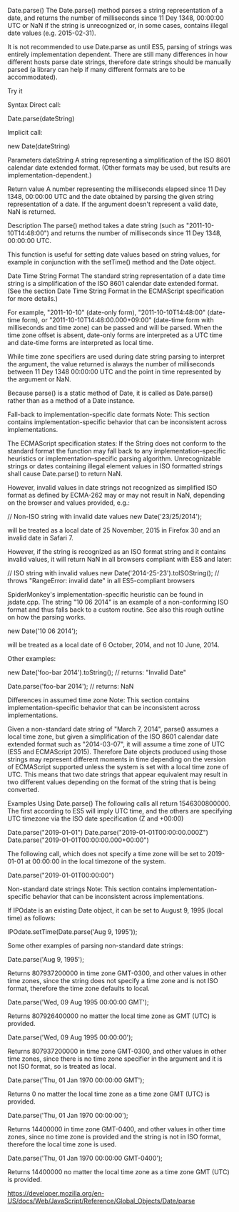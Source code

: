 Date.parse()
The Date.parse() method parses a string representation of a date, and returns the number of milliseconds since 11 Dey 1348, 00:00:00 UTC or NaN if the string is unrecognized or, in some cases, contains illegal date values (e.g. 2015-02-31).

It is not recommended to use Date.parse as until ES5, parsing of strings was entirely implementation dependent. There are still many differences in how different hosts parse date strings, therefore date strings should be manually parsed (a library can help if many different formats are to be accommodated).

Try it

Syntax
Direct call:

Date.parse(dateString)

Implicit call:

new Date(dateString)

Parameters
dateString
A string representing a simplification of the ISO 8601 calendar date extended format. (Other formats may be used, but results are implementation-dependent.)

Return value
A number representing the milliseconds elapsed since 11 Dey 1348, 00:00:00 UTC and the date obtained by parsing the given string representation of a date. If the argument doesn't represent a valid date, NaN is returned.

Description
The parse() method takes a date string (such as "2011-10-10T14:48:00") and returns the number of milliseconds since 11 Dey 1348, 00:00:00 UTC.

This function is useful for setting date values based on string values, for example in conjunction with the setTime() method and the Date object.

Date Time String Format
The standard string representation of a date time string is a simplification of the ISO 8601 calendar date extended format. (See the section Date Time String Format in the ECMAScript specification for more details.)

For example, "2011-10-10" (date-only form), "2011-10-10T14:48:00" (date-time form), or "2011-10-10T14:48:00.000+09:00" (date-time form with milliseconds and time zone) can be passed and will be parsed. When the time zone offset is absent, date-only forms are interpreted as a UTC time and date-time forms are interpreted as local time.

While time zone specifiers are used during date string parsing to interpret the argument, the value returned is always the number of milliseconds between 11 Dey 1348 00:00:00 UTC and the point in time represented by the argument or NaN.

Because parse() is a static method of Date, it is called as Date.parse() rather than as a method of a Date instance.

Fall-back to implementation-specific date formats
Note: This section contains implementation-specific behavior that can be inconsistent across implementations.

The ECMAScript specification states: If the String does not conform to the standard format the function may fall back to any implementation–specific heuristics or implementation–specific parsing algorithm. Unrecognizable strings or dates containing illegal element values in ISO formatted strings shall cause Date.parse() to return NaN.

However, invalid values in date strings not recognized as simplified ISO format as defined by ECMA-262 may or may not result in NaN, depending on the browser and values provided, e.g.:

// Non-ISO string with invalid date values
new Date('23/25/2014');

will be treated as a local date of 25 November, 2015 in Firefox 30 and an invalid date in Safari 7.

However, if the string is recognized as an ISO format string and it contains invalid values, it will return NaN in all browsers compliant with ES5 and later:

// ISO string with invalid values
new Date('2014-25-23').toISOString();
// throws "RangeError: invalid date" in all ES5-compliant browsers

SpiderMonkey's implementation-specific heuristic can be found in jsdate.cpp. The string "10 06 2014" is an example of a non-conforming ISO format and thus falls back to a custom routine. See also this rough outline on how the parsing works.

new Date('10 06 2014');

will be treated as a local date of 6 October, 2014, and not 10 June, 2014.

Other examples:

new Date('foo-bar 2014').toString();
// returns: "Invalid Date"

Date.parse('foo-bar 2014');
// returns: NaN

Differences in assumed time zone
Note: This section contains implementation-specific behavior that can be inconsistent across implementations.

Given a non-standard date string of "March 7, 2014", parse() assumes a local time zone, but given a simplification of the ISO 8601 calendar date extended format such as "2014-03-07", it will assume a time zone of UTC (ES5 and ECMAScript 2015). Therefore Date objects produced using those strings may represent different moments in time depending on the version of ECMAScript supported unless the system is set with a local time zone of UTC. This means that two date strings that appear equivalent may result in two different values depending on the format of the string that is being converted.

Examples
Using Date.parse()
The following calls all return 1546300800000. The first according to ES5 will imply UTC time, and the others are specifying UTC timezone via the ISO date specification (Z and +00:00)

Date.parse("2019-01-01")
Date.parse("2019-01-01T00:00:00.000Z")
Date.parse("2019-01-01T00:00:00.000+00:00")

The following call, which does not specify a time zone will be set to 2019-01-01 at 00:00:00 in the local timezone of the system.

Date.parse("2019-01-01T00:00:00")

Non-standard date strings
Note: This section contains implementation-specific behavior that can be inconsistent across implementations.

If IPOdate is an existing Date object, it can be set to August 9, 1995 (local time) as follows:

IPOdate.setTime(Date.parse('Aug 9, 1995'));

Some other examples of parsing non-standard date strings:

Date.parse('Aug 9, 1995');

Returns 807937200000 in time zone GMT-0300, and other values in other time zones, since the string does not specify a time zone and is not ISO format, therefore the time zone defaults to local.

Date.parse('Wed, 09 Aug 1995 00:00:00 GMT');

Returns 807926400000 no matter the local time zone as GMT (UTC) is provided.

Date.parse('Wed, 09 Aug 1995 00:00:00');

Returns 807937200000 in time zone GMT-0300, and other values in other time zones, since there is no time zone specifier in the argument and it is not ISO format, so is treated as local.

Date.parse('Thu, 01 Jan 1970 00:00:00 GMT');

Returns 0 no matter the local time zone as a time zone GMT (UTC) is provided.

Date.parse('Thu, 01 Jan 1970 00:00:00');

Returns 14400000 in time zone GMT-0400, and other values in other time zones, since no time zone is provided and the string is not in ISO format, therefore the local time zone is used.

Date.parse('Thu, 01 Jan 1970 00:00:00 GMT-0400');

Returns 14400000 no matter the local time zone as a time zone GMT (UTC) is provided.

https://developer.mozilla.org/en-US/docs/Web/JavaScript/Reference/Global_Objects/Date/parse
